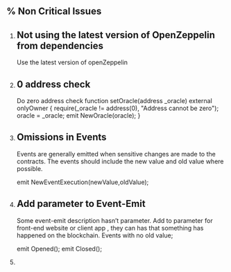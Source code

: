 ## % Non Critical Issues

1. ## Not using the latest version of OpenZeppelin from dependencies

   Use the latest version of openZeppelin

2. ## 0 address check
   Do zero address check
   function setOracle(address \_oracle)
   external onlyOwner
   {
   require(\_oracle != address(0), "Address cannot be zero");
   oracle = \_oracle;
   emit NewOracle(oracle);
   }
3. ## Omissions in Events

   Events are generally emitted when sensitive changes are made to the contracts.
   The events should include the new value and old value where possible.

   emit NewEventExecution(newValue,oldValue);

4. ## Add parameter to Event-Emit

   Some event-emit description hasn’t parameter. Add to parameter for front-end website or client app , they can has that something has happened on the blockchain.
   Events with no old value;

   emit Opened();
   emit Closed();

5.

